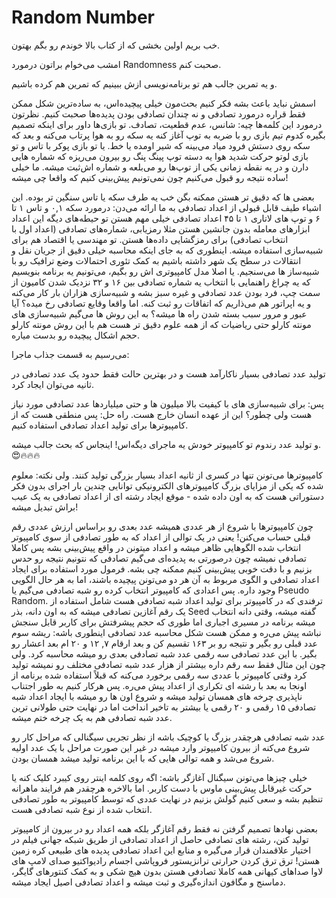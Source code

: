 # Random Number

خب بریم اولین بخشی که از کتاب بالا خوندم رو بگم بهتون.

امشب می‌خوام براتون درمورد Randomness صحبت کنم.

و یه تمرین جالب هم تو برنامه‌نویسی ازش ببینیم که تمرین هم کرده باشیم.

اسمش نباید باعث بشه فکر کنیم بحث‌مون خیلی پیچیده‌اس، به ساده‌ترین شکل ممکن فقط قراره درمورد تصادفی و نه چندان تصادفی بودن پدیده‌ها صحبت کنیم.
نظرتون درمورد این کلمه‌ها چیه:
شانس، عدم قطعیت، تصادف‌.
تو بازی‌ها داور برای اینکه تصمیم بگیره کدوم تیم بازی رو با ضربه به توپ آغاز کنه یه سکه رو به هوا پرتاب می‌کنه و بعد که سکه روی دستش فرود میاد می‌بینه که شیر اومده یا خط.
یا تو بازی پوکر با تاس و تو بازی لوتو حرکت شدید هوا یه دسته توپ پینگ پنگ رو بیرون می‌ریزه که شماره هایی دارن و در یه نقطه زمانی یکی از توپ‌ها رو می‌بلعه و شماره اش‌ثبت میشه.
ما خیلی ساده نتیجه رو قبول می‌کنیم چون نمی‌تونیم پیش‌بینی کنیم که واقعا چی میشه!

بعضی ها که دقیق تر هستن ممکنه بگن خب یه طرف سکه یا تاس سنگین تر بوده.
این اشیاء طیف قابل قبولی از اعداد تصادفی به ما ارائه می‌دن: درمورد سکه ۰,۱ و تاس ۱ تا ۶ و توپ های لاتاری ۱ تا ۴۵
اعداد تصادفی خیلی مهم هستن تو حیطه‌های دیگه این اعداد ابزارهای معامله بدون جانشین هستن مثلا رمزیابی، شماره‌های تصادفی (اعداد اول با انتخاب تصادفی) برای رمزگشایی داده‌ها هستن. تو مهندسی یا اقتصاد هم برای شبیه‌سازی استفاده میشه.
اینطوری که به جای اینکه محاسبه خیلی دقیق از جریان نقل و انتقالات در سطح یک شهر داشته باشیم به کمک تئوری احتمالات وضع ترافیک رو با شبیه‌ساز ها می‌سنجیم.
یا اصلا مدل کامپیوتری اش رو بگیم‌، می‌تونیم یه برنامه بنویسیم که یه چراغ راهنمایی با انتخاب یه شماره تصادفی بین ۱۶ و ۳۲ نزدیک شدن کامیون از سمت چپ، فرد بودن عدد تصادفی و غیره سبز بشه و شبیه‌سازی هزاران بار کار می‌کنه و یه اپراتور هم می‌ذاریم که اتفاقات رو ثبت کنه. اما واقعا وقایع تصادفی رخ میده؟ آیا عبور و مرور سبب بسته شدن راه ها میشه؟
به این روش ها می‌گیم شبیه‌سازی های مونته کارلو
حتی ریاضیات که از همه علوم دقیق تر هست هم با این روش مونته‌ کارلو حجم اشکال پیچیده رو بدست میاره.

می‌رسیم به قسمت جذاب ماجرا:

تولید عدد تصادفی بسیار ناکارآمد هست و در بهترین حالت فقط حدود یک عدد تصادفی در ثانیه می‌توان ایجاد کرد.

پس: برای شبیه‌سازی های با کیفیت بالا میلیون ها و حتی میلیاردها عدد تصادفی مورد نیاز هست ولی چطور؟
این از عهده انسان خارج هست.
راه حل: پس منطقی هست که از کامپیوتر‌ها برای تولید اعداد تصادفی استفاده کنیم.

و تولید عدد رندوم تو کامپیوتر خودش یه ماجرای دیگه‌اس! اینجاس که بحث جالب میشه.😍🔥🔥🔥

کامپیوتر‌ها می‌تونن تنها در کسری از ثانیه اعداد بسیار بزرگی تولید کنند.
ولی نکته: معلوم شده که یکی از مزایای بزرگ کامپیوترهای الکترونیکی توانایی چندین بار اجرای بدون فکر دستوراتی هست که به اون داده شده - موقع ایجاد رشته ای از اعداد تصادفی به یک عیب براش تبدیل میشه!

چون کامپیوتر‌ها با شروع از هر عددی همیشه عدد بعدی رو براساس ارزش عددی رقم قبلی حساب می‌کنن! یعنی در یک توالی از اعداد که به طور تصادفی از سوی کامپیوتر انتخاب شده الگوهایی ظاهر میشه و اعداد میتونن در واقع پیش‌بینی‌ بشه پس کاملا تصادفی نمیشه چون درصورتی به پدیده‌ای می‌گیم تصادفی که نتونیم نتیجه رو حدس بزنیم و با دقت خوبی پیش‌بینی کنیم ممکنه چی بشه.
فرمول مورد استفاده برای ایجاد اعداد تصادفی و الگوی مربوط به آن هر دو می‌تونن پیچیده باشند، اما به هر حال الگویی وجود داره.
پس اعدادی که کامپیوتر انتخاب کرده رو شبه تصادفی می‌گیم یا Pseudo Random.
ترفندی که در کامپیوتر برای تولید اعداد شبه تصادفی هست شامل استفاده از یک رقم آغازین تصادفی میشه که به اون دانه، بذر Seed گفته میشه، وقتی دانه انتخاب میشه برنامه در مسیری اجباری اما طوری که حجم پیشرفتش برای کاربر قابل سنجش نباشه پیش می‌ره و ممکن هست شکل محاسبه عدد تصادفی اینطوری باشه:
ریشه سوم عدد قبلی رو بگیر و نتیجه رو بر ۱۶۳ تقسیم کن و بعد ارقام ۷, ۱۲ و ۲۰ ام بعد اعشار رو بگیر.
با این عدد تصادفی سه رقمی عدد شبه تصادفی بعدی رو میشه محاسبه کرد‌‌.
ولی چون این مثال فقط سه رقم داره بیشتر از هزار عدد شبه تصادفی مختلف رو نمیشه تولید کرد وقتی کامپیوتر با عددی سه رقمی برخورد می‌کنه که قبلاً استفاده شده برنامه از اونجا به بعد با رشته ای تکراری از اعداد پیش می‌ره.
پس هرکار کنیم به طور اجتناب ناپذیری چرخه های همسان تولید میشه و شروع اون ها رو میشه با ایجاد اعداد شبه تصادفی ۱۵ رقمی و ۲۰ رقمی یا بیشتر به تاخیر انداخت اما در نهایت حتی طولانی ترین عدد شبه تصادفی هم به یک چرخه ختم میشه.

عدد شبه تصادفی هرچقدر بزرگ یا کوچیک باشه از نظر تجربی سیگنالی که مراحل کار رو شروع می‌کنه از بیرون کامیپوتر وارد میشه در غیر این صورت مراحل با یک عدد اولیه شروع می‌شد و همه توالی هایی که با این برنامه تولید میشد همسان بودن.

خیلی چیزها می‌تونن سیگنال آغازگر باشه:
اگه روی کلمه اینتر روی کیبرد کلیک کنه یا حرکت غیرقابل پیش‌بینی ماوس با دست کاربر.
اما بالاخره هرچقدر هم فرایند ماهرانه تنظیم بشه و سعی کنیم گولش بزنیم در نهایت عددی که توسط کامپیوتر به طور تصادفی انتخاب شده از نوع شبه تصادفی هست.

بعضی نهادها تصمیم گرفتن نه فقط رقم آغازگر بلکه همه اعداد رو در بیرون از کامپیوتر تولید کنن، رشته های تصادفی حاصل از اعداد تصادفی از طریق شبکه جهانی فیلم در اختیار علاقمندان قرار می‌گیره و منابع این اعداد تصادفی پدیده های طبیعی کره زمین هستن!
ترق ترق کردن حرارتی ترانزیستور
فروپاشی اجسام رادیواکتیو
صدای لامپ های لاوا
صداهای کیهانی
همه کاملا تصادفی هستن بدون هیچ شکی و به کمک کنتورهای گایگر، دماسنج و مگافون اندازه‌گیری و ثبت میشه و اعداد تصادفی اصیل ایجاد میشه‌.

